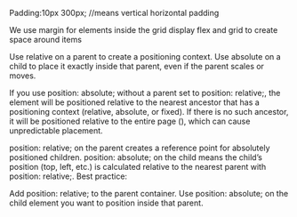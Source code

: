 Padding:10px 300px;
//means vertical horizontal padding

We use margin for elements inside the grid display flex and grid to create space around items

Use relative on a parent to create a positioning context.
Use absolute on a child to place it exactly inside that parent, even if the parent scales or moves.

If you use position: absolute; without a parent set to position: relative;, the element will be positioned relative to the nearest ancestor that has a positioning context (relative, absolute, or fixed).
If there is no such ancestor, it will be positioned relative to the entire page (<body>), which can cause unpredictable placement.

position: relative; on the parent creates a reference point for absolutely positioned children.
position: absolute; on the child means the child’s position (top, left, etc.) is calculated relative to the nearest parent with position: relative;.
Best practice:

Add position: relative; to the parent container.
Use position: absolute; on the child element you want to position inside that parent.


